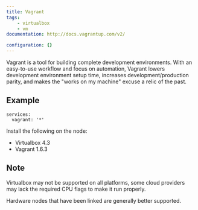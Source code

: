 ```yaml
---
title: Vagrant
tags:
    - virtualbox
    - vm
documentation: http://docs.vagrantup.com/v2/

configuration: {}
---
```

Vagrant is a tool for building complete development environments. With an easy-to-use workflow and focus on automation, Vagrant lowers development environment setup time, increases development/production parity, and makes the "works on my machine" excuse a relic of the past.

## Example

    services:
      vagrant: '*'

Install the following on the node:

- Virtualbox 4.3
- Vagrant 1.6.3

## Note

Virtualbox may not be supported on all platforms, some cloud providers may lack the required CPU flags to make it run properly.

Hardware nodes that have been linked are generally better supported.